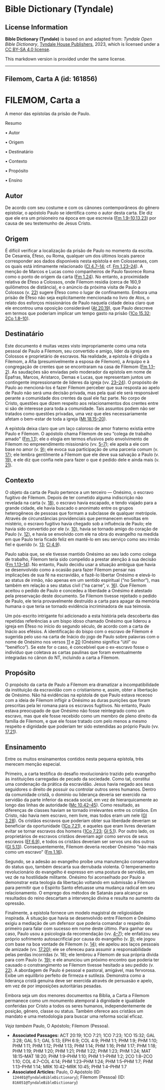 # Bible Dictionary (Tyndale)

## License Information

**Bible Dictionary (Tyndale)** is based on and adapted from: _Tyndale Open Bible Dictionary_, [Tyndale House Publishers](https://tyndaleopenresources.com/), 2023, which is licensed under a [CC BY-SA 4.0 license](https://creativecommons.org/licenses/by-sa/4.0/legalcode.en).

This markdown version is provided under the same license.



--------------------------------

## Filemom, Carta A (id: 161856)

FILEMOM, Carta a
================

A menor das epístolas da prisão de Paulo.

Resumo

• Autor

• Origem

• Destinatário

• Contexto

• Propósito

• Ensino

Autor
-----

De acordo com seu costume e com os cânones contemporâneos do gênero epistolar, o apóstolo Paulo se identifica como o autor desta carta. Ele diz que ele era um prisioneiro na época em que escrevia ([Fm 1\.9–10,13,23](https://ref.ly/Phlm1:9-Phlm1:10)) por causa de seu testemunho de Jesus Cristo.

Origem
------

É difícil verificar a localização da prisão de Paulo no momento da escrita. De Cesareia, Éfeso, ou Roma, qualquer um dos últimos locais parece corresponder aos dados disponíveis nesta epístola e em Colossenses, com os quais está intimamente relacionado ([Cl 4\.7–14](https://ref.ly/Col4:7-Col4:14); cf. [Fm 1\.23–24](https://ref.ly/Phlm1:23-Phlm1:24)). A menção de Marcos e Lucas como companheiros de Paulo favorece Roma como o ponto de origem da carta ([Fm 1\.24](https://ref.ly/Phlm1:24)). No entanto, a proximidade relativa de Éfeso a Colossos, onde Filemom residia (cerca de 160,9 quilômetros de distância), e o anúncio da próxima visita de Paulo a Colossos (v. [22](https://ref.ly/Phlm1:22)) sugere Éfeso como o lugar de confinamento. Embora uma prisão de Éfeso não seja explicitamente mencionada no livro de Atos, o relato dos esforços missionários de Paulo naquela cidade deixa claro que ele encontrou uma oposição considerável ([At 20\.19](https://ref.ly/Acts20:19)), que Paulo descreve em termos que poderiam implicar um tempo gasto na prisão ([1Co 15\.32](https://ref.ly/1Cor15:32); [2Co 1\.8–10](https://ref.ly/2Cor1:8-2Cor1:10)).

Destinatário
------------

Este documento é muitas vezes visto impropriamente como uma nota pessoal de Paulo a Filemom, seu convertido e amigo, líder da igreja em Colossos e proprietário de escravos. Na realidade, a epístola é dirigida a Filemom, a Áfia (presumivelmente a esposa de Filemom), a Arquipo e à congregação de crentes que se encontraram na casa de Filemom ([Fm 1\.1–2](https://ref.ly/Phlm1:1-Phlm1:2)). As saudações são enviadas pelo moderador da epístola em nome de Epafras, Marcos, Aristarco, Demas e Lucas, que representam juntos um contingente impressionante de líderes da igreja (vv. [23–24](https://ref.ly/Phlm1:23-Phlm1:24)). O propósito de Paulo ao mencioná\-los é fazer Filemom perceber que sua resposta ao apelo de Paulo não será uma decisão privada, mas pela qual ele será responsável perante a comunidade dos crentes da qual ele faz parte. No corpo de Cristo, questões que dizem respeito aos relacionamentos dos crentes entre si são de interesse para toda a comunidade. Tais assuntos podem não ser tratados como questões privadas, uma vez que eles necessariamente afetam o bem\-estar de toda a igreja ([Mt 18\.15–20](https://ref.ly/Matt18:15-Matt18:20)).

A epístola deixa claro que um laço caloroso de amor fraterno existia entre Paulo e Filemom. O apóstolo chama Filemom de seu “colega de trabalho amado” ([Fm 1\.1](https://ref.ly/Phlm1:1)); ele o elogia em termos efusivos pelo envolvimento de Filemom no empreendimento missionário (vv. [5–7](https://ref.ly/Phlm1:5-Phlm1:7)); ele apela a ele com base no amor (v. [9](https://ref.ly/Phlm1:9)); ele evoca sua participação de uma parceria comum (v. [17](https://ref.ly/Phlm1:17)); ele lembra gentilmente a Filemom que ele deve sua salvação a Paulo (v. [19](https://ref.ly/Phlm1:19)), e ele diz que confia nele para fazer o que é pedido dele e ainda mais (v. [21](https://ref.ly/Phlm1:21)).

Contexto
--------

O objeto da carta de Paulo pertence a um terceiro — Onésimo, o escravo fugitivo de Filemom. Depois de ter cometido alguma indiscrição não revelada na carta (v. [18](https://ref.ly/Phlm1:18)), o escravo havia escapado, e tendo viajado para a grande cidade, ele havia buscado o anonimato entre os grupos heterogêneos de pessoas que formam a subclasse de qualquer metrópole. Através de circunstâncias providenciais que permanecem envoltas em mistério, o escravo fugitivo havia chegado sob a influência de Paulo; ele havia sido convertido por ele (v. [10](https://ref.ly/Phlm1:10)), havia se tornado amigo do coração de Paulo (v. [12](https://ref.ly/Phlm1:12)), e havia se envolvido com ele na obra do evangelho na medida em que Paulo teria ficado feliz em mantê\-lo em seu serviço como seu irmão fiel e querido (v. [13](https://ref.ly/Phlm1:13); [Cl 4\.9](https://ref.ly/Col4:9)).

Paulo sabia que, se ele tivesse mantido Onésimo ao seu lado como colega de trabalho, Filemom teria sido compelido a prestar atenção à sua decisão ([Fm 1\.13–14](https://ref.ly/Phlm1:13-Phlm1:14)). No entanto, Paulo decidiu usar a situação ambígua que havia se desenvolvido como a ocasião para fazer Filemom pensar nas implicações de sua fé na escravidão, e fazê\-lo libertar Onésimo e elevá\-lo ao status de irmão, não apenas em um sentido espiritual (“no Senhor”), mas também em relação a seu status civil (“na carne”, v. [16](https://ref.ly/Phlm1:16)). Que Filemom aceitou o pedido de Paulo e concedeu a liberdade a Onésimo é atestado pela preservação deste documento. Se Filemom tivesse rejeitado o pedido de Paulo, ele teria provavelmente destruído a carta para apagar da memória humana o que teria se tornado evidência incriminadora de sua teimosia.

Um pós\-escrito intrigante foi adicionado a esta história pela descoberta das repetidas referências a um bispo idoso chamado Onésimo que liderou a igreja em Éfeso no início do segundo século, de acordo com a carta de Inácio aos efésios. A identificação do bispo com o escravo de Filemom é sugerida pelo uso na carta de Inácio do jogo de Paulo sobre palavras com o nome de Onésimo nos versos [11](https://ref.ly/Phlm1:11) e [20](https://ref.ly/Phlm1:20) (Onésimo significa “útil” ou “benéfico”). Se este for o caso, é concebível que o ex\-escravo fosse o indivíduo que coletava as cartas paulinas que foram eventualmente integradas no cânon do NT, incluindo a carta a Filemom.

Propósito
---------

O propósito da carta de Paulo a Filemom era dramatizar a incompatibilidade da instituição da escravidão com o cristianismo e, assim, obter a libertação de Onésimo. Não há evidências na epístola de que Paulo estava receoso com a ideia de Filemom infligir a Onésimo as duras punições que foram prescritas pela lei romana para os escravos fugitivos. No entanto, Paulo estava preocupado de que Onésimo não fosse reintegrado como um escravo, mas que ele fosse recebido como um membro de pleno direito da família de Filemom, e que ele fosse tratado com pelo menos a mesmo respeito e dignidade que poderiam ter sido estendidas ao próprio Paulo (vv. [17,21](https://ref.ly/Phlm1:17)).

Ensinamento
-----------

Entre os muitos ensinamentos contidos nesta pequena epístola, três merecem menção especial.

Primeiro, a carta testifica do desafio revolucionário trazido pelo evangelho às instituições carregadas de pecado da sociedade. Como tal, constitui uma condenação da prática da escravidão. Jesus havia negado aos seus seguidores o direito de possuir ou controlar outros seres humanos. Dentro da comunidade cristã, o domínio ou liderança deveria ser exercido na servidão da parte inferior da escada social, em vez de hierarquicamente ao longo das linhas de autoridade ([Mc 10\.42–45](https://ref.ly/Mark10:42-Mark10:45)). Como resultado, as diferenças de classes haviam se tornado irrelevantes entre os cristãos. Em Cristo, não havia nem escravo, nem livre, mas todos eram um nele ([Gl 3\.28](https://ref.ly/Gal3:28)). Os cristãos escravos que poderiam obter sua liberdade deveriam se beneficiar da oportunidade ([1Co 7\.21](https://ref.ly/1Cor7:21)), e aqueles que eram livres deveriam evitar se tornar escravos dos homens ([1Co 7\.23](https://ref.ly/1Cor7:23); [Gl 5\.1](https://ref.ly/Gal5:1)). Por outro lado, os proprietários de escravos cristãos deveriam agir como servos de seus escravos ([Ef 6\.9](https://ref.ly/Eph6:9)), e todos os cristãos deveriam ser servos uns dos outros ([Gl 5\.13](https://ref.ly/Gal5:13)). Consequentemente, Filemom deveria receber Onésimo “não mais como um escravo” ([Fm 1\.16](https://ref.ly/Phlm1:16)).

Segundo, se a adesão ao evangelho proíbe uma manutenção conservadora do status quo, também descarta sua derrubada violenta. O temperamento revolucionário do evangelho é expresso em uma postura de servidão, em vez de na hostilidade militante. Onésimo foi aconselhado por Paulo a demonstrar esta teologia da libertação voltando em submissão a Filemom para permitir que o Espírito Santo efetuasse uma mudança radical em seu relacionamento. O emprego dos métodos de Satanás para alcançar os resultados do reino descartam a intervenção divina e resulta no aumento da opressão.

Finalmente, a epístola fornece um modelo magistral de religiosidade inspirada. A situação que havia se desenvolvido entre Filemom e Onésimo exigiu a mediação de um defensor que poderia comandar o respeito do primeiro para falar com sucesso em nome deste último. Para ganhar seu caso, Paulo usou a psicologia da recomendação (vv. [4–7](https://ref.ly/Phlm1:4-Phlm1:7)); ele enfatizou seu próprio sofrimento autosacrificial por causa do evangelho (v. [9](https://ref.ly/Phlm1:9)); ele jogou com base na boa vontade de Filemom (v. [14](https://ref.ly/Phlm1:14)); ele apelou aos laços pessoais de amizade (vv. [17,20](https://ref.ly/Phlm1:17)); ele se ofereceu para assumir a responsabilidade pelas perdas incorridas (v. 18\); ele lembrou a Filemom de sua própria dívida para com Paulo (v. [19](https://ref.ly/Phlm1:19)); e ele anunciou um próximo encontro que poderia ter causado o constrangimento se Filemom tivesse hesitado a seu pedido (v. [22](https://ref.ly/Phlm1:22)). A abordagem de Paulo é pessoal e pastoral, amigável, mas fervorosa. Exibe um equilíbrio perfeito de firmeza e sutileza. Demonstra como a liderança cristã genuína deve ser exercida através de persuasão e apelo, em vez de por imposições autoritárias pesadas.

Embora seja um dos menores documentos na Bíblia, a Carta a Filemom permanece como um monumento atemporal à dignidade e igualdade conferidas por Cristo a todos os seres humanos, independentemente de posição, gênero, classe ou status. Também oferece aos cristãos um mandato e uma metodologia para buscar uma reforma social eficaz.

*Veja também* Paulo, O Apóstolo; Filemom (Pessoa).

* **Associated Passages:** ACT 20:19; 1CO 7:21; 1CO 7:23; 1CO 15:32; GAL 3:28; GAL 5:1; GAL 5:13; EPH 6:9; COL 4:9; PHM 1:1; PHM 1:9; PHM 1:10; PHM 1:11; PHM 1:12; PHM 1:13; PHM 1:14; PHM 1:16; PHM 1:17; PHM 1:18; PHM 1:19; PHM 1:20; PHM 1:21; PHM 1:22; PHM 1:23; PHM 1:24; MAT 18:15–MAT 18:20; PHM 1:9–PHM 1:10; PHM 1:1–PHM 1:2; 2CO 1:8–2CO 1:10; COL 4:7–COL 4:14; PHM 1:23–PHM 1:24; PHM 1:5–PHM 1:7; PHM 1:13–PHM 1:14; MRK 10:42–MRK 10:45; PHM 1:4–PHM 1:7
* **Associated Articles:** Paulo, O Apóstolo (ID: `124401@TyndaleBibleDictionary`); Filemom (Pessoa) (ID: `816051@TyndaleBibleDictionary`)

